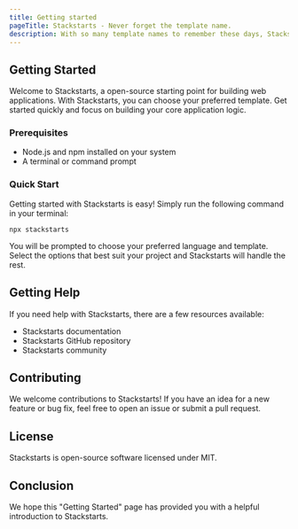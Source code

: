 ```yaml
---
title: Getting started
pageTitle: Stackstarts - Never forget the template name.
description: With so many template names to remember these days, Stackstarts provides an easy solution by allowing you to choose the template you want to use.
---
```


## Getting Started

Welcome to Stackstarts, a open-source starting point for building web applications. With Stackstarts, you can choose your preferred template. Get started quickly and focus on building your core application logic.

### Prerequisites

- Node.js and npm installed on your system
- A terminal or command prompt

### Quick Start

Getting started with Stackstarts is easy! Simply run the following command in your terminal:

```
npx stackstarts
```

You will be prompted to choose your preferred language and template. Select the options that best suit your project and Stackstarts will handle the rest.

## Getting Help

If you need help with Stackstarts, there are a few resources available:

- Stackstarts documentation
- Stackstarts GitHub repository
- Stackstarts community

## Contributing

We welcome contributions to Stackstarts! If you have an idea for a new feature or bug fix, feel free to open an issue or submit a pull request.

## License

Stackstarts is open-source software licensed under MIT.

## Conclusion

We hope this "Getting Started" page has provided you with a helpful introduction to Stackstarts.
